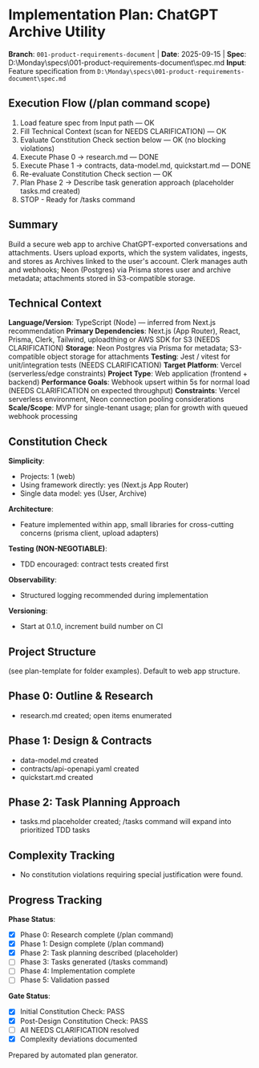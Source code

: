 # Implementation Plan: ChatGPT Archive Utility

**Branch**: `001-product-requirements-document` | **Date**: 2025-09-15 | **Spec**: D:\Monday\specs\001-product-requirements-document\spec.md
**Input**: Feature specification from `D:\Monday\specs\001-product-requirements-document\spec.md`

## Execution Flow (/plan command scope)

1. Load feature spec from Input path — OK
2. Fill Technical Context (scan for NEEDS CLARIFICATION) — OK
3. Evaluate Constitution Check section below — OK (no blocking violations)
4. Execute Phase 0 → research.md — DONE
5. Execute Phase 1 → contracts, data-model.md, quickstart.md — DONE
6. Re-evaluate Constitution Check section — OK
7. Plan Phase 2 → Describe task generation approach (placeholder tasks.md created)
8. STOP - Ready for /tasks command

## Summary

Build a secure web app to archive ChatGPT-exported conversations and attachments. Users upload exports, which the system validates, ingests, and stores as Archives linked to the user's account. Clerk manages auth and webhooks; Neon (Postgres) via Prisma stores user and archive metadata; attachments stored in S3-compatible storage.

## Technical Context

**Language/Version**: TypeScript (Node) — inferred from Next.js recommendation
**Primary Dependencies**: Next.js (App Router), React, Prisma, Clerk, Tailwind, uploadthing or AWS SDK for S3 (NEEDS CLARIFICATION)
**Storage**: Neon Postgres via Prisma for metadata; S3-compatible object storage for attachments
**Testing**: Jest / vitest for unit/integration tests (NEEDS CLARIFICATION)
**Target Platform**: Vercel (serverless/edge constraints)
**Project Type**: Web application (frontend + backend)
**Performance Goals**: Webhook upsert within 5s for normal load (NEEDS CLARIFICATION on expected throughput)
**Constraints**: Vercel serverless environment, Neon connection pooling considerations
**Scale/Scope**: MVP for single-tenant usage; plan for growth with queued webhook processing

## Constitution Check

**Simplicity**:

- Projects: 1 (web)
- Using framework directly: yes (Next.js App Router)
- Single data model: yes (User, Archive)

**Architecture**:

- Feature implemented within app, small libraries for cross-cutting concerns (prisma client, upload adapters)

**Testing (NON-NEGOTIABLE)**:

- TDD encouraged: contract tests created first

**Observability**:

- Structured logging recommended during implementation

**Versioning**:

- Start at 0.1.0, increment build number on CI

## Project Structure

(see plan-template for folder examples). Default to web app structure.

## Phase 0: Outline & Research

- research.md created; open items enumerated

## Phase 1: Design & Contracts

- data-model.md created
- contracts/api-openapi.yaml created
- quickstart.md created

## Phase 2: Task Planning Approach

- tasks.md placeholder created; /tasks command will expand into prioritized TDD tasks

## Complexity Tracking

- No constitution violations requiring special justification were found.

## Progress Tracking

**Phase Status**:

- [x] Phase 0: Research complete (/plan command)
- [x] Phase 1: Design complete (/plan command)
- [x] Phase 2: Task planning described (placeholder)
- [ ] Phase 3: Tasks generated (/tasks command)
- [ ] Phase 4: Implementation complete
- [ ] Phase 5: Validation passed

**Gate Status**:

- [x] Initial Constitution Check: PASS
- [x] Post-Design Constitution Check: PASS
- [ ] All NEEDS CLARIFICATION resolved
- [x] Complexity deviations documented

Prepared by automated plan generator.
